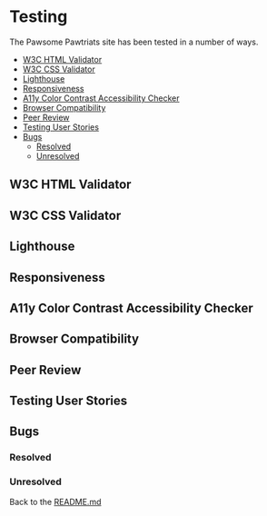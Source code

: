 # Testing 

The Pawsome Pawtriats site has been tested in a number of ways.

- [W3C HTML Validator](#w3c-html-validator) 
- [W3C CSS Validator](#w3c-css-validator)
- [Lighthouse](#lighthouse)
- [Responsiveness](#responsiveness)
- [A11y Color Contrast Accessibility Checker](#a11y-color-contrast-accessibility-checker)
- [Browser Compatibility](#browser-compatibility)
- [Peer Review](#peer-review)
- [Testing User Stories](#testing-user-stories)
- [Bugs](#bugs)
    - [Resolved](#resolved)
    - [Unresolved](#unresolved)


## W3C HTML Validator

## W3C CSS Validator 

## Lighthouse 

## Responsiveness 

## A11y Color Contrast Accessibility Checker

## Browser Compatibility

## Peer Review

## Testing User Stories 

## Bugs

### Resolved

### Unresolved
Back to the [README.md](./README.md#testing)